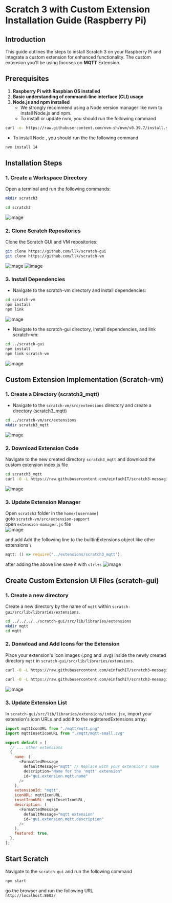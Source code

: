 
# Scratch 3 with Custom Extension Installation Guide (Raspberry Pi)

## Introduction

This guide outlines the steps to install Scratch 3 on your Raspberry Pi and integrate a custom extension for enhanced functionality. The custom extension you'll be using focuses on **MQTT** Extension.

## Prerequisites

1. **Raspberry Pi with Raspbian OS installed**
2. **Basic understanding of command-line interface (CLI) usage**
3. **Node.js and npm installed**
   - We strongly recommend using a Node version manager like nvm to install Node.js and npm.
   - To install or update nvm, you should run the following command
   
```bash
curl -o- https://raw.githubusercontent.com/nvm-sh/nvm/v0.39.7/install.sh | bash
``` 

   - To install Node , you should run the the following command
    
```bash
nvm install 14
```

## Installation Steps

### 1. Create a Workspace Directory

Open a terminal and run the following commands:

```bash
mkdir scratch3
```
```bash
cd scratch3
```
![image](https://github.com/einfachIT/scratch3-messaging-extension/assets/70327713/b092232b-3888-4444-9aba-06694badb804)


### 2. Clone Scratch Repositories
Clone the Scratch GUI and VM repositories:

```bash
git clone https://github.com/llk/scratch-gui
git clone https://github.com/llk/scratch-vm
```
![image](https://github.com/einfachIT/scratch3-messaging-extension/assets/70327713/23d5ebb1-352c-497d-94ad-61b482c79c55)
![image](https://github.com/einfachIT/scratch3-messaging-extension/assets/70327713/bf0608b5-aac2-4a6f-98fb-653aafbd5a09)

### 3. Install Dependencies
- Navigate to the scratch-vm directory and install dependencies:

```bash
cd scratch-vm
npm install
npm link
```

![image](https://github.com/einfachIT/scratch3-messaging-extension/assets/70327713/fd8b3406-0f0c-483c-b7e7-c265a318257e)

- Navigate to the scratch-gui directory, install dependencies, and link scratch-vm:
  
```bash
cd ../scratch-gui
npm install
npm link scratch-vm
```
![image](https://github.com/einfachIT/scratch3-messaging-extension/assets/70327713/4996430d-d436-44a2-abda-3f969d222eef)


## Custom Extension Implementation (Scratch-vm)
### 1. Create a Directory (scratch3_mqtt)
- Navigate to the `scratch-vm/src/extensions` directory and create a directory (scratch3_mqtt)
  
```bash
cd ../scratch-vm/src/extensions
mkdir scratch3_mqtt
```
![image](https://github.com/einfachIT/scratch3-messaging-extension/assets/70327713/b4acf3a5-d063-42ca-b432-5575e547e4ed)

### 2. Download Extension Code
  Navigate to the new created directory `scratch3_mqtt` and download the custom extension index.js file
```bash
cd scratch3_mqtt
curl -O -L https://raw.githubusercontent.com/einfachIT/scratch3-messaging-extension/master/mqtt-extension/index.js
```
![image](https://github.com/einfachIT/scratch3-messaging-extension/assets/70327713/49470260-29ec-4208-b312-a0b9588f2796)


### 3. Update Extension Manager
Open `scratch3` folder in the `home/[username]` \
goto `scratch-vm/src/extension-support` \
open  `extension-manager.js` file \
![image](https://github.com/user-attachments/assets/07811fcb-6dcb-483a-9c12-19f42f9b05f4)

and add Add the following line to the builtinExtensions object like other extensions \

```javascript
mqtt: () => require('../extensions/scratch3_mqtt'),
```
after adding the above line save it with `ctrl+s`
![image](https://github.com/einfachIT/scratch3-messaging-extension/assets/70327713/e95cd467-c31b-4b54-bb5a-5fe91cd967db)


## Create Custom Extension UI Files (scratch-gui)

### 1. Create a new directory
Create a new directory by the name of `mqtt` within `scratch-gui/src/lib/libraries/extensions`.

```bash
cd ../../../../scratch-gui/src/lib/libraries/extensions
mkdir mqtt
cd mqtt
```

### 2. Donwload and Add Icons for the Extension
Place your extension's icon images (.png and .svg) inside the newly created directory `mqtt` in `scratch-gui/src/lib/libraries/extensions`.
```bash
curl -O -L https://raw.githubusercontent.com/einfachIT/scratch3-messaging-extension/master/mqtt.png
```
```bash
curl -O -L https://raw.githubusercontent.com/einfachIT/scratch3-messaging-extension/master/mqtt-small.svg
```
  
![image](https://github.com/einfachIT/scratch3-messaging-extension/assets/70327713/aead260e-cd13-4bf1-8aa9-4fa161b4e796)


### 3. Update Extension List
In `scratch-gui/src/lib/libraries/extensions/index.jsx`, import your extension's icon URLs and add it to the registeredExtensions array:

```javascript
import mqttIconURL from "./mqtt/mqtt.png"
import mqttInsetIconURL from "./mqtt/mqtt-small.svg"

export default = [
  // ... other extensions
  {
    name: (
      <FormattedMessage
        defaultMessage="mqtt" // Replace with your extension's name
        description="Name for the 'mqtt' extension"
        id="gui.extension.mqtt.name"
      />
    ),
    extensionId: "mqtt",
    iconURL: mqttIconURL,
    insetIconURL: mqttInsetIconURL,
    description: (
      <FormattedMessage
        defaultMessage="mqtt extension"
        id="gui.extension.mqtt.description"
      />
    ),
    featured: true,
  },
];
```

## Start Scratch
Navigate to the `scratch-gui` and run the following command
```bash
npm start
```
go the browser and run the following URL \
`http://localhost:8602/`

